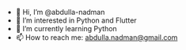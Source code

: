 - 👋 Hi, I’m @abdulla-nadman
- 👀 I’m interested in Python and Flutter
- 🌱 I’m currently learning Python
- 📫 How to reach me: abdulla.nadman@gmail.com

<!---
abdulla-nadman/abdulla-nadman is a ✨ special ✨ repository because its `README.md` (this file) appears on your GitHub profile.
You can click the Preview link to take a look at your changes.
--->
